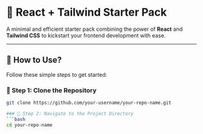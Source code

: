 # 🚀 React + Tailwind Starter Pack

A minimal and efficient starter pack combining the power of **React** and **Tailwind CSS** to kickstart your frontend development with ease.

---

## 🔧 How to Use?

Follow these simple steps to get started:

### 📁 Step 1: Clone the Repository
```bash
git clone https://github.com/your-username/your-repo-name.git

### 📁 Step 2: Navigate to the Project Directory
```bash
cd your-repo-name

